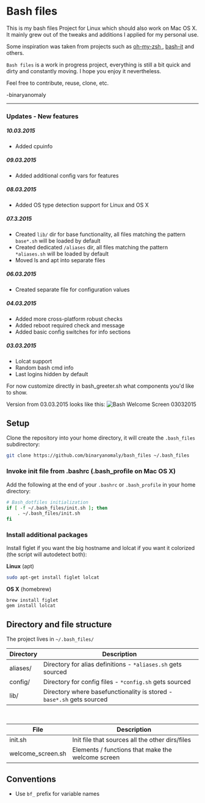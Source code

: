 # Bash files

This is my bash files Project for Linux which should also work on Mac OS X.
It mainly grew out of the tweaks and additions I applied for my personal use.

Some inspiration was taken from projects such as [oh-my-zsh
](https://github.com/robbyrussell/oh-my-zsh/tree/master/lib), [bash-it](https://github.com/revans/bash-it) and others.

`Bash files` is a work in progress project, everything is still a bit quick and dirty and constantly moving. I hope you enjoy it nevertheless.

Feel free to contribute, reuse, clone, etc.

-binaryanomaly


---

### Updates - New features

##### 10.03.2015
 - Added cpuinfo

##### 09.03.2015
 - Added additional config vars for features

##### 08.03.2015
 - Added OS type detection support for Linux and OS X

##### 07.3.2015
 - Created `lib/` dir for base functionality, all files matching the pattern `base*.sh` will be loaded by default
 - Created dedicated `/aliases` dir, all files matching the pattern `*aliases.sh` will be loaded by default
 - Moved ls and apt into separate files

##### 06.03.2015
 - Created separate file for configuration values

##### 04.03.2015
 - Added more cross-platform robust checks
 - Added reboot required check and message
 - Added basic config switches for info sections


##### 03.03.2015
 - Lolcat support
 - Random bash cmd info
 - Last logins hidden by default

For now customize directly in bash_greeter.sh what components you'd like to show.

Version from 03.03.2015 looks like this: ![Bash Welcome Screen 03032015](http://i.imgur.com/jiCK38n.png "Bash Welcome Screen 03.03.2015")


## Setup

Clone the repository into your home directory, it will create the `.bash_files` subdirectory:

```bash
git clone https://github.com/binaryanomaly/bash_files ~/.bash_files
```


### Invoke init file from .bashrc (.bash_profile on Mac OS X)

Add the following at the end of your `.bashrc` or `.bash_profile` in your home directory:

```bash
# Bash_dotfiles initialization
if [ -f ~/.bash_files/init.sh ]; then
    . ~/.bash_files/init.sh
fi
```

### Install additional packages

Install figlet if you want the big hostname and lolcat if you want it colorized (the script will autodetect both):

**Linux** (apt)
```bash
sudo apt-get install figlet lolcat
```

**OS X** (homebrew)
```
brew install figlet
gem install lolcat
```


## Directory and file structure

The project lives in `~/.bash_files/` 

| Directory | Description |
| ---- | ----------- |
| aliases/  | Directory for alias definitions - `*aliases.sh` gets sourced |
| config/  | Directory for config files - `*config.sh` gets sourced |
| lib/ | Directory where basefunctionality is stored - `base*.sh` gets sourced |

<br>


| File | Description |
| ---- | ----------- |
| init.sh  | Init file that sources all the other dirs/files |
| welcome_screen.sh  | Elements / functions that make the welcome screen |

## Conventions

 - Use `bf_` prefix for variable names